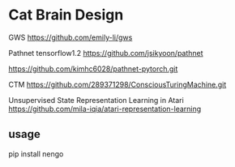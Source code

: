 # Cat Brain Design

GWS
https://github.com/emily-li/gws

Pathnet tensorflow1.2
https://github.com/jsikyoon/pathnet

https://github.com/kimhc6028/pathnet-pytorch.git

CTM
https://github.com/289371298/ConsciousTuringMachine.git

Unsupervised State Representation Learning in Atari
https://github.com/mila-iqia/atari-representation-learning


## usage

pip install nengo

